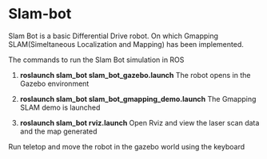 # Slam-bot

Slam Bot is a basic Differential Drive robot. On which Gmapping SLAM(Simeltaneous Localization and Mapping) has been implemented. 

The commands to run the Slam Bot simulation in ROS 

1. **roslaunch slam_bot  slam_bot_gazebo.launch** 
    The robot opens in the Gazebo environment

2. **roslaunch slam_bot  slam_bot_gmapping_demo.launch**
    The Gmapping SLAM demo is launched 
   

3. **roslaunch slam_bot rviz.launch** 
Open Rviz and view the laser scan data and the map generated

Run teletop and move the robot in the gazebo world using the keyboard 
    

